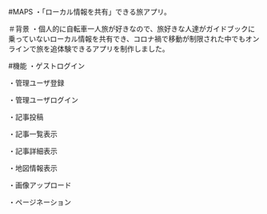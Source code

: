 #MAPS
・「ローカル情報を共有」できる旅アプリ。

＃背景
・個人的に自転車一人旅が好きなので、旅好きな人達がガイドブックに乗っていないローカル情報を共有でき、コロナ禍で移動が制限された中でもオンラインで旅を追体験できるアプリを制作しました。

#機能
・ゲストログイン

・管理ユーザ登録

・管理ユーザログイン

・記事投稿

・記事一覧表示

・記事詳細表示

・地図情報表示

・画像アップロード

・ページネーション


